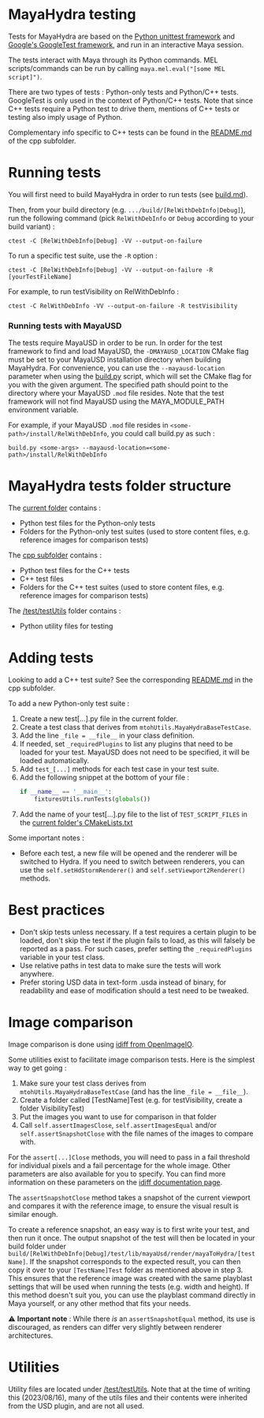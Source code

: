 # MayaHydra testing

Tests for MayaHydra are based on the [Python unittest framework](https://docs.python.org/3/library/unittest.html) and [Google's GoogleTest framework](https://google.github.io/googletest/), and run in an interactive Maya session.

The tests interact with Maya through its Python commands. MEL scripts/commands can be run by calling `maya.mel.eval("[some MEL script]")`.

There are two types of tests : Python-only tests and Python/C++ tests. GoogleTest is only used in the context of Python/C++ tests. Note that since C++ tests require a Python test to drive them, mentions of C++ tests or testing also imply usage of Python.

Complementary info specific to C++ tests can be found in the [README.md](./cpp/README.md) of the cpp subfolder.

# Running tests

You will first need to build MayaHydra in order to run tests (see [build.md](../../../../../doc/build.md)).

Then, from your build directory (e.g. `.../build/[RelWithDebInfo|Debug]`), run the following command (pick `RelWithDebInfo` or `Debug` according to your build variant) : 

```ctest -C [RelWithDebInfo|Debug] -VV --output-on-failure```

To run a specific test suite, use the `-R` option :

```ctest -C [RelWithDebInfo|Debug] -VV --output-on-failure -R [yourTestFileName]```

For example, to run testVisibility on RelWithDebInfo :

```ctest -C RelWithDebInfo -VV --output-on-failure -R testVisibility```

### Running tests with MayaUSD

The tests require MayaUSD in order to be run. In order for the test framework to find and load MayaUSD, the `-DMAYAUSD_LOCATION` CMake flag must be set to your MayaUSD installation directory when building MayaHydra. For convenience, you can use the `--mayausd-location` parameter when using the [build.py](../../../../../build.py) script, which will set the CMake flag for you with the given argument. The specified path should point to the directory where your MayaUSD `.mod` file resides. Note that the test framework will not find MayaUSD using the MAYA_MODULE_PATH environment variable.

For example, if your MayaUSD `.mod` file resides in `<some-path>/install/RelWithDebInfo`, you could call build.py as such :

```build.py <some-args> --mayausd-location=<some-path>/install/RelWithDebInfo```


# MayaHydra tests folder structure

The [current folder](./) contains :
- Python test files for the Python-only tests
- Folders for the Python-only test suites (used to store content files, e.g. reference images for comparison tests)

The [cpp subfolder](./cpp) contains : 
- Python test files for the C++ tests
- C++ test files
- Folders for the C++ test suites (used to store content files, e.g. reference images for comparison tests)

The [/test/testUtils](../../../../testUtils/) folder contains :
- Python utility files for testing

# Adding tests

Looking to add a C++ test suite? See the corresponding [README.md](./cpp/README.md) in the cpp subfolder.

To add a new Python-only test suite : 

1. Create a new test[...].py file in the current folder.
2. Create a test class that derives from `mtohUtils.MayaHydraBaseTestCase`.
3. Add the line `_file = __file__` in your class definition.
4. If needed, set `_requiredPlugins` to list any plugins that need to be loaded for your test. MayaUSD does not need to be specified, it will be loaded automatically.
5. Add `test_[...]` methods for each test case in your test suite.
6. Add the following snippet at the bottom of your file :
    ```python
    if __name__ == '__main__':
        fixturesUtils.runTests(globals())
    ```
7. Add the name of your test[...].py file to the list of `TEST_SCRIPT_FILES` in the [current folder's CMakeLists.txt](./CMakeLists.txt)

Some important notes :
- Before each test, a new file will be opened and the renderer will be switched to Hydra. If you need to switch between renderers, you can use the `self.setHdStormRenderer()` and `self.setViewport2Renderer()` methods.

# Best practices
- Don't skip tests unless necessary. If a test requires a certain plugin to be loaded, don't skip the test if the plugin fails to load, as this will falsely be reported as a pass. For such cases, prefer setting the `_requiredPlugins` variable in your test class.
- Use relative paths in test data to make sure the tests will work anywhere.
- Prefer storing USD data in text-form .usda instead of binary, for readability and ease of modification should a test need to be tweaked.

# Image comparison

Image comparison is done using [idiff from OpenImageIO](https://openimageio.readthedocs.io/en/latest/idiff.html).

Some utilities exist to facilitate image comparison tests. Here is the simplest way to get going : 
1. Make sure your test class derives from `mtohUtils.MayaHydraBaseTestCase` (and has the line `_file = __file__`).
2. Create a folder called [TestName]Test (e.g. for testVisibility, create a folder VisibilityTest)
3. Put the images you want to use for comparison in that folder
4. Call `self.assertImagesClose`, `self.assertImagesEqual` and/or `self.assertSnapshotClose` with the file names of the images to compare with.

For the `assert[...]Close` methods, you will need to pass in a fail threshold for individual pixels and a fail percentage for the whole image. Other parameters are also available for you to specify. You can find more information on these parameters on the [idiff documentation page](https://openimageio.readthedocs.io/en/latest/idiff.html).

The `assertSnapshotClose` method takes a snapshot of the current viewport and compares it with the reference image, to ensure the visual result is similar enough.

To create a reference snapshot, an easy way is to first write your test, and then run it once. The output snapshot of the test will then be located in your build folder under `build/[RelWithDebInfo|Debug]/test/lib/mayaUsd/render/mayaToHydra/[testName]`. If the snapshot corresponds to the expected result, you can then copy it over to your `[TestName]Test` folder as mentioned above in step 3. This ensures that the reference image was created with the same playblast settings that will be used when running the tests (e.g. width and height). If this method doesn't suit you, you can use the playblast command directly in Maya yourself, or any other method that fits your needs.

:warning: **Important note** : While there *is* an `assertSnapshotEqual` method, its use is discouraged, as renders can differ very slightly between renderer architectures.

# Utilities

Utility files are located under [/test/testUtils](../../../../testUtils/). Note that at the time of writing this (2023/08/16), many of the utils files and their contents were inherited from the USD plugin, and are not all used.
